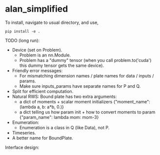 # alan_simplified

To install, navigate to usual directory, and use,
```
pip install -e .
```

TODO (long run):
  * Device (set on Problem).
    - Problem is an nn.Module.
    - Problem has a "dummy" tensor (when you call problem.to('cuda') this dummy tensor gets the same device).
  * Friendly error messages:
    - For mismatching dimension names / plate names for data / inputs / params.
    - Make sure inputs_params have separate names for P and Q.
  * Split for efficient computation.
  * Natural RWS: Bound plate has two extra arguments:
    - a dict of moments + scalar moment initializers {"moment_name": (lambda a, b: a*b, 0.)}
    - a dict telling us how param init + how to convert moments to param {"param_name": lambda mom: mom-3}
  * Enumeration:
    - Enumeration is a class in Q (like Data), not P.
  * Timeseries.
  * A better name for BoundPlate.

Interface design:


